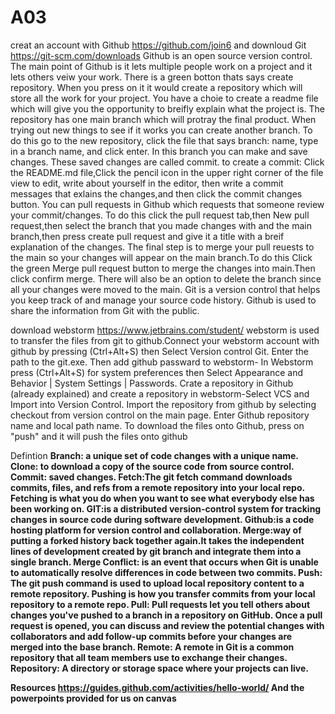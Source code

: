 # A03
creat an account with Github https://github.com/join6 and downloud Git https://git-scm.com/downloads
Github is an open source version control. The main point of Github is it lets multiple people work on a project and it lets others veiw your work. There is a green botton thats says create repository. When you press on it it would create a repository which will store all the work for your project. You have a choie to create a readme file which will give you the opportunity to breifly explain what the project is. The repository has one main branch which will protray the final product. When trying out new things to see if it works you can create another branch. To do this go to the new repository, click the file that says branch: name, type in a branch name, and click enter. In this branch you can make and save changes. These saved changes are called commit. to create a commit: Click the README.md file,Click the  pencil icon in the upper right corner of the file view to edit, write about yourself in the editor, then write a commit messages that exlains the changes,and then click the commit changes button. You can pull requests in Github which requests that someone review your commit/changes. To do this click the pull request tab,then New pull request,then select the branch that you made changes with and the main branch,then press create pull request and give it a title with a breif explanation of the changes. The final step is to merge your pull reuests to the main so your changes will appear on the main branch.To do this Click the green Merge pull request button to merge the changes into main.Then click confirm merge. There will also be an option to delete the branch since all your changes were moved to the main.
Git is a version control that helps you keep track of and manage your source code history. Github is used to share the information from Git with the public.

download webstorm https://www.jetbrains.com/student/
webstorm is used to transfer the files from git to github.Connect your webstorm account with github by pressing (Ctrl+Alt+S) then Select Version control Git. Enter the path to the git.exe. Then add github passward to webstorm- In Webstorm press (Ctrl+Alt+S) for system preferences then Select Appearance and Behavior | System Settings | Passwords. Crate a repository in Github (already explained) and create a repository in webstorm-Select VCS and Import into Version Control. Import the repository from github by selecting checkout from version control on the main page. Enter Github repository name and local path name.
To download the files onto Github, press on "push" and it will push the files onto github 

Defintion
<b>Branch<b/>: a unique set of code changes with a unique name.
<b>Clone<b/>: to download a copy of the source code from source control.
<b>Commit<b/>: saved changes.
<b>Fetch<b/>:The git fetch command downloads commits, files, and refs from a remote repository into your local repo. Fetching is what you do when you want to see what everybody else has been working on.
<b>GIT<b/>:is a distributed version-control system for tracking changes in source code during software development.
<b>Github<b/>:is a code hosting platform for version control and collaboration.
<b>Merge<b/>:way of putting a forked history back together again.It takes the independent lines of development created by git branch and integrate them into a single branch.
<b>Merge Conflict<b/>: is an event that occurs when Git is unable to automatically resolve differences in code between two commits.
<b>Push<b/>: The git push command is used to upload local repository content to a remote repository. Pushing is how you transfer commits from your local repository to a remote repo.
<b>Pull<b/>: Pull requests let you tell others about changes you've pushed to a branch in a repository on GitHub. Once a pull request is opened, you can discuss and review the potential changes with collaborators and add follow-up commits before your changes are merged into the base branch.
<b>Remote<b/>: A remote in Git is a common repository that all team members use to exchange their changes.
<b>Repository<b/>: A directory or storage space where your projects can live.

Resources
https://guides.github.com/activities/hello-world/
And the powerpoints provided for us on canvas
